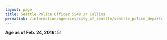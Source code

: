 ```yaml
---
layout: page
title: Seattle Police Officer 5548 Jr Collins
permalink: /information/agencies/city_of_seattle/seattle_police_department/copbook/5548/
---
```


**Age as of Feb. 24, 2016:** 51

